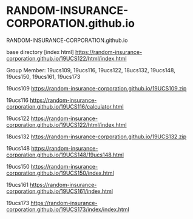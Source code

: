 # RANDOM-INSURANCE-CORPORATION.github.io
RANDOM-INSURANCE-CORPORATION.github.io

base directory [index html] https://random-insurance-corporation.github.io/19UCS122/html/index.html

Group Member:
19ucs109,
19ucs116,
19ucs122,
18ucs132,
19ucs148,
19ucs150,
19ucs161,
19ucs173

19ucs109
	https://random-insurance-corporation.github.io/19UCS109.zip
	
19ucs116
	https://random-insurance-corporation.github.io/19UCS116/calculator.html
	
19ucs122
	https://random-insurance-corporation.github.io/19UCS122/html/index.html
	
18ucs132
	https://random-insurance-corporation.github.io/19UCS132.zip
	
19ucs148
	https://random-insurance-corporation.github.io/19UCS148/19ucs148.html
	
19ucs150
	https://random-insurance-corporation.github.io/19UCS150/index.html
	
19ucs161
	https://random-insurance-corporation.github.io/19UCS161/index.html
	
19ucs173
	https://random-insurance-corporation.github.io/19UCS173/index/index.html
